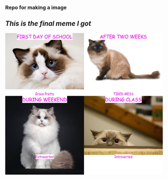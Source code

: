 ### Repo for making a image

## *This is the final meme I got*
![](https://github.com/yanwanngwang/stats220/blob/d67658b330611858f456261a10f694084b335492/my_meme.png)
